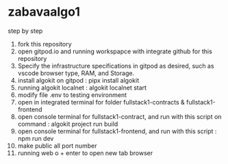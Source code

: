 # zabavaalgo1

step by step

1. fork this repository
2. open gitpod.io and running workspapce with integrate github for this repository
3. Specify the infrastructure specifications in gitpod as desired, such as vscode browser type, RAM, and Storage. 
4. install algokit on gitpod :
   pipx install algokit
5. running algokit localnet :
   algokit localnet start
6. modify file .env to testing environment   
2. open in integrated terminal for folder fullstack1-contracts & fullstack1-frontend
3. open console terminal for fullstack1-contract, and run with this script on command :
   algokit project run build
4. open console terminal for fullstack1-frontend, and run with this script :
   npm run dev
5. make public all port number
6. running web
   o + enter to open new tab browser
    
